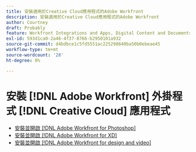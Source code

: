 ```yaml
---
title: 安裝適用於Creative Cloud應用程式的Adobe Workfront
description: 安裝適用於Creative Cloud應用程式的Adobe Workfront
author: Courtney
draft: Probably
feature: Workfront Integrations and Apps, Digital Content and Documents
exl-id: 593d1ca0-2a46-4f37-8766-b2950101a932
source-git-commit: d4bdbce1c5fd5551ac225290840ba50b0ebeae45
workflow-type: tm+mt
source-wordcount: '28'
ht-degree: 0%

---
```


# 安裝  [!DNL Adobe Workfront] 外掛程式 [!DNL Creative Cloud] 應用程式

* [安裝並開啟 [!DNL Adobe Workfront for Photoshop]](/help/quicksilver/workfront-integrations-and-apps/adobe-workfront-for-creative-cloud/wf-cc-install-ps.md)
* [安裝並開啟 [!DNL Adobe Workfront for XD]](/help/quicksilver/workfront-integrations-and-apps/adobe-workfront-for-creative-cloud/wf-adobe-xd-install.md)
* [安裝並開啟 [!DNL Adobe Workfront for design and video]](/help/quicksilver/workfront-integrations-and-apps/adobe-workfront-for-creative-cloud/wf-install-cc.md)

